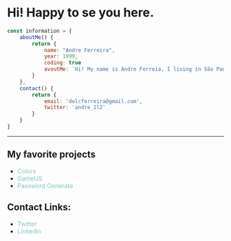 # Hi! Happy to se you here.

```javascript
const information = {
    aboutMe() {
        return {
            name: "Andre Ferreira",
            year: 1999,
            coding: true
            avoutMe: `Hi! My name is Andre Ferreia, I living in São Paulo, Brazil. I like coding in JS and CSS.My favorite technologys is SASS, TypeScript, Node.js Vue and React.` 
        }
    },
    contact() {
        return {
            email: 'delcferreira@gmail.com',
            twitter: 'andre_2l2'
        }
    }
}
```
---

## My favorite projects

- <a harf="https://github.com/andre2l2/colors" style="color: #83c5be">Colors</a>
- <a harf="https://github.com/andre2l2/GameUs" style="color: #83c5be">GameUS</a>
- <a harf="https://github.com/andre2l2/password-generate" style="color: #83c5be">Password Generate</a>

## Contact Links:

- <a harf="https://twitter.com/andre_2l2" style="color: #83c5be">Twitter</a>
- <a harf="https://www.linkedin.com/in/andre-ferreira-37180318b/" style="color: #83c5be">Linkedin</a>